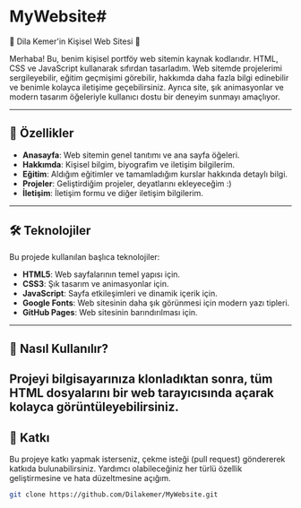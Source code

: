 # MyWebsite# 
🌟 Dila Kemer'in Kişisel Web Sitesi 🌟

Merhaba! Bu, benim kişisel portföy web sitemin kaynak kodlarıdır. HTML, CSS ve JavaScript kullanarak sıfırdan tasarladım. Web sitemde projelerimi sergileyebilir, eğitim geçmişimi görebilir, hakkımda daha fazla bilgi edinebilir ve benimle kolayca iletişime geçebilirsiniz. Ayrıca site, şık animasyonlar ve modern tasarım öğeleriyle kullanıcı dostu bir deneyim sunmayı amaçlıyor.

---

## 🚀 Özellikler

- **Anasayfa**: Web sitemin genel tanıtımı ve ana sayfa öğeleri.
- **Hakkımda**: Kişisel bilgim, biyografim ve iletişim bilgilerim.
- **Eğitim**: Aldığım eğitimler ve tamamladığım kurslar hakkında detaylı bilgi.
- **Projeler**: Geliştirdiğim projeler, deyatlarını ekleyeceğim :)
- **İletişim**: İletişim formu ve diğer iletişim bilgilerim.

---

## 🛠️ Teknolojiler

Bu projede kullanılan başlıca teknolojiler:

- **HTML5**: Web sayfalarının temel yapısı için.
- **CSS3**: Şık tasarım ve animasyonlar için.
- **JavaScript**: Sayfa etkileşimleri ve dinamik içerik için.
- **Google Fonts**: Web sitesinin daha şık görünmesi için modern yazı tipleri.
- **GitHub Pages**: Web sitesinin barındırılması için.

---

## 🔧 Nasıl Kullanılır?

Projeyi bilgisayarınıza klonladıktan sonra, tüm HTML dosyalarını bir web tarayıcısında açarak kolayca görüntüleyebilirsiniz.
---
## 🤝 Katkı
Bu projeye katkı yapmak isterseniz, çekme isteği (pull request) göndererek katkıda bulunabilirsiniz. Yardımcı olabileceğiniz her türlü özellik geliştirmesine ve hata düzeltmesine açığım.


```bash
git clone https://github.com/Dilakemer/MyWebsite.git
